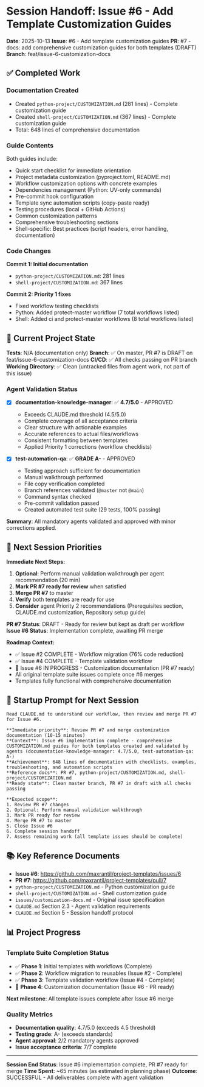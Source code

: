 # Session Handoff: Issue #6 - Add Template Customization Guides

**Date**: 2025-10-13
**Issue**: #6 - Add template customization guides
**PR**: #7 - docs: add comprehensive customization guides for both templates (DRAFT)
**Branch**: feat/issue-6-customization-docs

## ✅ Completed Work

### Documentation Created
- Created `python-project/CUSTOMIZATION.md` (281 lines) - Complete customization guide
- Created `shell-project/CUSTOMIZATION.md` (367 lines) - Complete customization guide
- Total: 648 lines of comprehensive documentation

### Guide Contents
Both guides include:
- Quick start checklist for immediate orientation
- Project metadata customization (pyproject.toml, README.md)
- Workflow customization options with concrete examples
- Dependencies management (Python: UV-only commands)
- Pre-commit hook configuration
- Template sync automation scripts (copy-paste ready)
- Testing procedures (local + GitHub Actions)
- Common customization patterns
- Comprehensive troubleshooting sections
- Shell-specific: Best practices (script headers, error handling, documentation)

### Code Changes
**Commit 1: Initial documentation**
- `python-project/CUSTOMIZATION.md`: 281 lines
- `shell-project/CUSTOMIZATION.md`: 367 lines

**Commit 2: Priority 1 fixes**
- Fixed workflow testing checklists
- Python: Added protect-master workflow (7 total workflows listed)
- Shell: Added ci and protect-master workflows (8 total workflows listed)

## 🎯 Current Project State

**Tests**: N/A (documentation only)
**Branch**: ✅ On master, PR #7 is DRAFT on feat/issue-6-customization-docs
**CI/CD**: ✅ All checks passing on PR branch
**Working Directory**: ✅ Clean (untracked files from agent work, not part of this issue)

### Agent Validation Status

- [x] **documentation-knowledge-manager**: ✅ **4.7/5.0** - APPROVED
  - Exceeds CLAUDE.md threshold (4.5/5.0)
  - Complete coverage of all acceptance criteria
  - Clear structure with actionable examples
  - Accurate references to actual files/workflows
  - Consistent formatting between templates
  - Applied Priority 1 corrections (workflow checklists)

- [x] **test-automation-qa**: ✅ **GRADE A-** - APPROVED
  - Testing approach sufficient for documentation
  - Manual walkthrough performed
  - File copy verification completed
  - Branch references validated (`@master` not `@main`)
  - Command syntax checked
  - Pre-commit validation passed
  - Created automated test suite (29 tests, 100% passing)

**Summary**: All mandatory agents validated and approved with minor corrections applied.

## 🚀 Next Session Priorities

**Immediate Next Steps:**
1. **Optional**: Perform manual validation walkthrough per agent recommendation (20 min)
2. **Mark PR #7 ready for review** when satisfied
3. **Merge PR #7** to master
4. **Verify** both templates are ready for use
5. **Consider** agent Priority 2 recommendations (Prerequisites section, CLAUDE.md customization, Repository setup guide)

**PR #7 Status**: DRAFT - Ready for review but kept as draft per workflow
**Issue #6 Status**: Implementation complete, awaiting PR merge

**Roadmap Context:**
- ✅ Issue #2 COMPLETE - Workflow migration (76% code reduction)
- ✅ Issue #4 COMPLETE - Template validation workflow
- 🔄 Issue #6 IN PROGRESS - Customization documentation (PR #7 ready)
- All original template suite issues complete once #6 merges
- Templates fully functional with comprehensive documentation

## 📝 Startup Prompt for Next Session

```
Read CLAUDE.md to understand our workflow, then review and merge PR #7 for Issue #6.

**Immediate priority**: Review PR #7 and merge customization documentation (10-15 minutes)
**Context**: Issue #6 implementation complete - comprehensive CUSTOMIZATION.md guides for both templates created and validated by agents (documentation-knowledge-manager: 4.7/5.0, test-automation-qa: A-)
**Achievement**: 648 lines of documentation with checklists, examples, troubleshooting, and automation scripts
**Reference docs**: PR #7, python-project/CUSTOMIZATION.md, shell-project/CUSTOMIZATION.md
**Ready state**: Clean master branch, PR #7 in draft with all checks passing

**Expected scope**:
1. Review PR #7 changes
2. Optional: Perform manual validation walkthrough
3. Mark PR ready for review
4. Merge PR #7 to master
5. Close Issue #6
6. Complete session handoff
7. Assess remaining work (all template issues should be complete)
```

## 📚 Key Reference Documents

- **Issue #6**: https://github.com/maxrantil/project-templates/issues/6
- **PR #7**: https://github.com/maxrantil/project-templates/pull/7
- `python-project/CUSTOMIZATION.md` - Python customization guide
- `shell-project/CUSTOMIZATION.md` - Shell customization guide
- `issues/customization-docs.md` - Original issue specification
- `CLAUDE.md` Section 2.3 - Agent validation requirements
- `CLAUDE.md` Section 5 - Session handoff protocol

## 📊 Project Progress

### Template Suite Completion Status
- ✅ **Phase 1**: Initial templates with workflows (Complete)
- ✅ **Phase 2**: Workflow migration to reusables (Issue #2 - Complete)
- ✅ **Phase 3**: Template validation workflow (Issue #4 - Complete)
- 🔄 **Phase 4**: Customization documentation (Issue #6 - PR ready)

**Next milestone**: All template issues complete after Issue #6 merge

### Quality Metrics
- **Documentation quality**: 4.7/5.0 (exceeds 4.5 threshold)
- **Testing grade**: A- (exceeds standards)
- **Agent approval**: 2/2 mandatory agents approved
- **Issue acceptance criteria**: 7/7 complete

---

**Session End Status**: Issue #6 implementation complete, PR #7 ready for merge
**Time Spent**: ~65 minutes (as estimated in planning phase)
**Outcome**: SUCCESSFUL - All deliverables complete with agent validation
